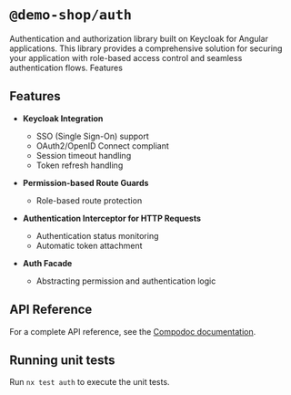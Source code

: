 # `@demo-shop/auth`

Authentication and authorization library built on Keycloak for Angular applications. This library provides a comprehensive solution for securing your application with role-based access control and seamless authentication flows.
Features

## Features

- **Keycloak Integration**

  - SSO (Single Sign-On) support
  - OAuth2/OpenID Connect compliant
  - Session timeout handling
  - Token refresh handling

- **Permission-based Route Guards**

  - Role-based route protection

- **Authentication Interceptor for HTTP Requests**

  - Authentication status monitoring
  - Automatic token attachment

- **Auth Facade**
  - Abstracting permission and authentication logic

## API Reference

For a complete API reference, see the [Compodoc documentation](https://christian-wandling.github.io/demo-shop-public/compodoc/frontend).

## Running unit tests

Run `nx test auth` to execute the unit tests.
